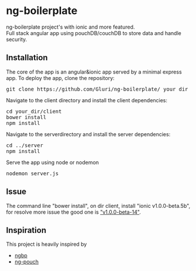 # ng-boilerplate
ng-boilerplate project's with ionic and more featured.<br />
Full stack angular app using pouchDB/couchDB to store data and handle security. 

<h2>Installation</h2>

The core of the app is an angular&ionic app served by a minimal express app. 
To deploy the app, clone the repository:

<pre>git clone https://github.com/Gluri/ng-boilerplate/ your_dir</pre>


Navigate to the client directory and install the client dependencies:

<pre>
cd your_dir/client
bower install
npm install
</pre>

Navigate to the serverdirectory and install the server dependencies:

<pre>
cd ../server
npm install
</pre>
Serve the app using node or nodemon
<pre>
nodemon server.js
</pre>

<h2>Issue</h2>
The command line "bower install", on dir client, install "ionic v1.0.0-beta.5b", for resolve more issue the good one is <a href="https://github.com/driftyco/ionic/releases/tag/v1.0.0-beta.14" target="_blank">"v1.0.0-beta-14"</a>.

<h2>Inspiration</h2>
This project is heavily inspired by
<ul>
<li><a href="https://github.com/ngbp/ngbp">ngbp</a></li>
<li><a href="https://github.com/arnoutaertgeerts/ng-pouch" target="_blank">ng-pouch</a></li>
